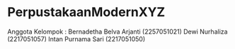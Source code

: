 # PerpustakaanModernXYZ
Anggota Kelompok : 
Bernadetha Belva Arjanti (2257051021)
Dewi Nurhaliza (2217051057)
Intan Purnama Sari (2217051050)
